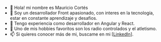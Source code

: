 - 👋 Hola! mi nombre es Mauricio Cortés
- 👀 Soy un desarrollador Front apasionado, con interes en la tecnología, estar en constante aprendizaje y desafios.
- 🌱 Tengo experiencia como desarrollador en Angular y React.
- 💞️ Uno de mis hobbies favoritos son los radio controlados y el atletismo.
- 📫 Si quieres conocer más de mi, buscame en mi [[LinkedIn](https://www.linkedin.com/in/mauricio-cort%C3%A9s-fajardo-a49829122/)].
